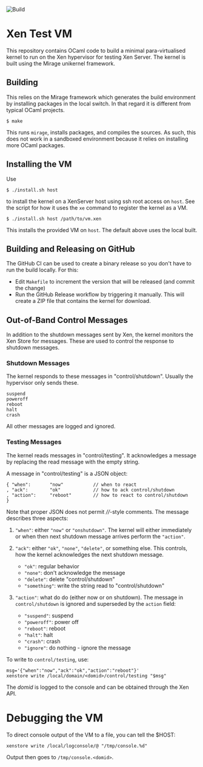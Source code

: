 <!-- vim: set ts=4 sw=4 et: -->

![Build](https://github.com/xapi-project/xen-test-vm/workflows/CI/badge.svg)

# Xen Test VM

This repository contains OCaml code to build a minimal para-virtualised
kernel to run on the Xen hypervisor for testing Xen Server. The kernel
is built using the Mirage unikernel framework.

## Building

This relies on the Mirage framework which generates the build
environment by installing packages in the local switch. In that regard
it is different from typical OCaml projects.

```
$ make
```

This runs `mirage`, installs packages, and compiles the sources. As
such, this does not work in a sandboxed environment because it relies on
installing more OCaml packages.

## Installing the VM

Use

```
$ ./install.sh host
```

to install the kernel on a XenServer host using ssh root access on
`host`. See the script for how it uses the `xe` command to register the
kernel as a VM.

```
$ ./install.sh host /path/to/vm.xen
```

This installs the provided VM on `host`. The default above uses the local
built.

## Building and Releasing on GitHub

The GitHub CI can be used to create a binary release so you don't have
to run the build locally. For this:

* Edit `Makefile` to increment the version that will be released (and
  commit the change)
* Run the GitHub Release workflow by triggering it manually. This will
  create a ZIP file that contains the kernel for download.

## Out-of-Band Control Messages

In addition to the shutdown messages sent by Xen, the kernel monitors
the Xen Store for messages. These are used to control the response to
shutdown messages.

### Shutdown Messages

The kernel responds to these messages in "control/shutdown". Usually
the hypervisor only sends these.

    suspend  
    poweroff 
    reboot   
    halt     
    crash    

All other messages are logged and ignored. 

### Testing Messages

The kernel reads messages in "control/testing". It acknowledges a
message by replacing the read message with the empty string.

A message in "control/testing" is a JSON object: 

    { "when":       "now"           // when to react
    , "ack":        "ok"            // how to ack control/shutdown
    , "action":     "reboot"        // how to react to control/shutdown
    }

Note that proper JSON does not permit _//_-style comments.  The message
describes three aspects:

1. `"when"`: either `"now"` or `"onshutdown"`. The kernel will either
   immediately or when then next shutdown message arrives perform the
   `"action"`.

2. `"ack"`: either `"ok"`, `"none"`, `"delete"`, or something else. This
  controls, how the kernel acknowledges the next shutdown message.
    * `"ok"`: regular behavior
    * `"none"`: don't acknowledge the message
    * `"delete"`: delete "control/shutdown"
    * `"something"`: write the string read to "control/shutdown"

3. `"action"`: what do do (either now or on shutdown). The message in
   `control/shutdown` is ignored and superseded by the `action` field: 
    * `"suspend"`: suspend
    * `"poweroff"`: power off
    * `"reboot"`: reboot
    * `"halt"`: halt
    * `"crash"`: crash
    * `"ignore"`: do nothing - ignore the message

To write to `control/testing`, use:

    msg='{"when":"now","ack":"ok","action":"reboot"}'
    xenstore write /local/domain/<domid>/control/testing "$msg"

The _domid_ is logged to the console and can be obtained through the Xen
API.

# Debugging the VM

To direct console output of the VM to a file, you can tell the $HOST:

    xenstore write /local/logconsole/@ "/tmp/console.%d"

Output then goes to `/tmp/console.<domid>`.

